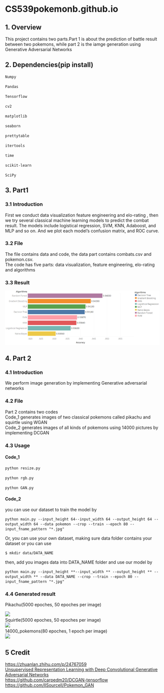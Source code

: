 # CS539pokemonb.github.io
## 1. Overview
This project contains two parts.Part 1 is about the prediction of battle result between two pokemons, while part 2 is the iamge generation using Generative Adversarial Networks<br>    
## 2. Dependencies(pip install)
<pre><code>Numpy<br>
Pandas<br/>
Tensorflow<br/>
cv2<br/>
matplotlib<br/>
seaborn<br/>
prettytable<br/>
itertools<br/>
time<br/>
scikit-learn<br/>
SciPy<br/></code></pre>
## 3. Part1
### 3.1 Introduction
First we conduct data visualization feature engineering and elo-rating , then we try several classical machine learning models to predict the combat result. The models include logistical regression, SVM, KNN, Adaboost, and MLP and so on. And we plot each model’s confusion matrix, and ROC curve. <br>
### 3.2 File
The file contains data and code, the data part contains combats.csv and pokemon.csv.<br> 
The code has five parts: data visualization, feature engineering, elo-rating and algorithms<br/> 
### 3.3 Result
![](part1/Part_1_result.png)<br/>
## 4. Part 2
### 4.1 Introduction
We perform image generation by implementing Generative adversarial networks
### 4.2 File
Part 2 contains two codes<br/>
Code_1 generates images of two classical pokemons called pikachu and squirtle using WGAN<br/>
Code_2 generates images of all kinds of pokemons using 14000 pictures by implementing DCGAN<br/>
### 4.3 Usage
#### Code_1
<pre><code>python resize.py<br/>
python rgb.py<br/>
python GAN.py<br/></code></pre>
#### Code_2
you can use our dataset to train the model by<br/>
<pre><code>python main.py --input_height 64--input_width 64 --output_height 64 --output_width 64 --data pokemon --crop --train --epoch 80 --input_fname_pattern "*.jpg"</code></pre>
Or, you can use your own dataset, making sure data folder contains your dataset or you can use<br/>
<pre><code>$ mkdir data/DATA_NAME</code></pre>
then, add you images data into DATA_NAME folder and use our model by
<pre><code>python main.py --input_height **--input_width ** --output_height ** --output_width ** --data DATA_NAME --crop --train --epoch 80 --input_fname_pattern "*.jpg"</code></pre>
### 4.4 Generated result
Pikachu(5000 epoches, 50 epoches per image)<br>

![](part2/results/pokeall_3.gif)<br/>
Squirtle(5000 epoches, 50 epoches per image)<br>
![](part2/results/pokeall_2.gif)<br/>
14000_pokemons(80 epoches, 1 epoch per image)<br>
![](part2/results/pokeall_1.gif)<br/>

## 5 Credit
https://zhuanlan.zhihu.com/p/24767059<br/>
[Unsupervised Representation Learning with Deep Convolutional Generative Adversarial Networks](https://arxiv.org/abs/1511.06434)<br/>
https://github.com/carpedm20/DCGAN-tensorflow<br/>
https://github.com/llSourcell/Pokemon_GAN

